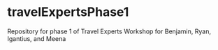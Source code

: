 travelExpertsPhase1
===================

Repository for phase 1 of Travel Experts Workshop for Benjamin, Ryan, Igantius, and Meena
